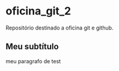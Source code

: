 # oficina_git_2
Repositório destinado a oficina git e github.

## Meu subtítulo

meu paragrafo de test
